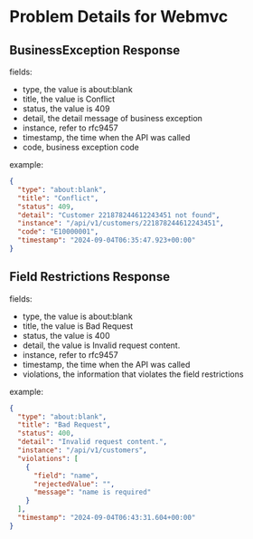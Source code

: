 # Problem Details for Webmvc

## BusinessException Response

fields:

- type, the value is about:blank
- title, the value is Conflict
- status, the value is 409
- detail, the detail message of business exception
- instance, refer to rfc9457
- timestamp, the time when the API was called
- code, business exception code


example:

```json
{
  "type": "about:blank",
  "title": "Conflict",
  "status": 409,
  "detail": "Customer 221878244612243451 not found",
  "instance": "/api/v1/customers/221878244612243451",
  "code": "E10000001",
  "timestamp": "2024-09-04T06:35:47.923+00:00"
}
```

## Field Restrictions Response

fields:

- type, the value is about:blank
- title, the value is Bad Request
- status, the value is 400
- detail, the value is Invalid request content.
- instance, refer to rfc9457
- timestamp, the time when the API was called
- violations, the information that violates the field restrictions

example:

```json
{
  "type": "about:blank",
  "title": "Bad Request",
  "status": 400,
  "detail": "Invalid request content.",
  "instance": "/api/v1/customers",
  "violations": [
    {
      "field": "name",
      "rejectedValue": "",
      "message": "name is required"
    }
  ],
  "timestamp": "2024-09-04T06:43:31.604+00:00"
}
```